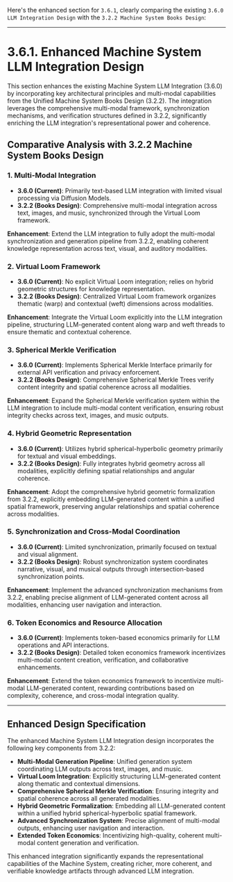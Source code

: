 Here's the enhanced section for `3.6.1`, clearly comparing the existing `3.6.0 LLM Integration Design` with the `3.2.2 Machine System Books Design`:

---

# 3.6.1. Enhanced Machine System LLM Integration Design

This section enhances the existing Machine System LLM Integration (3.6.0) by incorporating key architectural principles and multi-modal capabilities from the Unified Machine System Books Design (3.2.2). The integration leverages the comprehensive multi-modal framework, synchronization mechanisms, and verification structures defined in 3.2.2, significantly enriching the LLM integration's representational power and coherence.

## Comparative Analysis with 3.2.2 Machine System Books Design

### 1. Multi-Modal Integration

- **3.6.0 (Current)**: Primarily text-based LLM integration with limited visual processing via Diffusion Models.
- **3.2.2 (Books Design)**: Comprehensive multi-modal integration across text, images, and music, synchronized through the Virtual Loom framework.

**Enhancement**: Extend the LLM integration to fully adopt the multi-modal synchronization and generation pipeline from 3.2.2, enabling coherent knowledge representation across text, visual, and auditory modalities.

### 2. Virtual Loom Framework

- **3.6.0 (Current)**: No explicit Virtual Loom integration; relies on hybrid geometric structures for knowledge representation.
- **3.2.2 (Books Design)**: Centralized Virtual Loom framework organizes thematic (warp) and contextual (weft) dimensions across modalities.

**Enhancement**: Integrate the Virtual Loom explicitly into the LLM integration pipeline, structuring LLM-generated content along warp and weft threads to ensure thematic and contextual coherence.

### 3. Spherical Merkle Verification

- **3.6.0 (Current)**: Implements Spherical Merkle Interface primarily for external API verification and privacy enforcement.
- **3.2.2 (Books Design)**: Comprehensive Spherical Merkle Trees verify content integrity and spatial coherence across all modalities.

**Enhancement**: Expand the Spherical Merkle verification system within the LLM integration to include multi-modal content verification, ensuring robust integrity checks across text, images, and music outputs.

### 4. Hybrid Geometric Representation

- **3.6.0 (Current)**: Utilizes hybrid spherical-hyperbolic geometry primarily for textual and visual embeddings.
- **3.2.2 (Books Design)**: Fully integrates hybrid geometry across all modalities, explicitly defining spatial relationships and angular coherence.

**Enhancement**: Adopt the comprehensive hybrid geometric formalization from 3.2.2, explicitly embedding LLM-generated content within a unified spatial framework, preserving angular relationships and spatial coherence across modalities.

### 5. Synchronization and Cross-Modal Coordination

- **3.6.0 (Current)**: Limited synchronization, primarily focused on textual and visual alignment.
- **3.2.2 (Books Design)**: Robust synchronization system coordinates narrative, visual, and musical outputs through intersection-based synchronization points.

**Enhancement**: Implement the advanced synchronization mechanisms from 3.2.2, enabling precise alignment of LLM-generated content across all modalities, enhancing user navigation and interaction.

### 6. Token Economics and Resource Allocation

- **3.6.0 (Current)**: Implements token-based economics primarily for LLM operations and API interactions.
- **3.2.2 (Books Design)**: Detailed token economics framework incentivizes multi-modal content creation, verification, and collaborative enhancements.

**Enhancement**: Extend the token economics framework to incentivize multi-modal LLM-generated content, rewarding contributions based on complexity, coherence, and cross-modal integration quality.

---

## Enhanced Design Specification

The enhanced Machine System LLM Integration design incorporates the following key components from 3.2.2:

- **Multi-Modal Generation Pipeline**: Unified generation system coordinating LLM outputs across text, images, and music.
- **Virtual Loom Integration**: Explicitly structuring LLM-generated content along thematic and contextual dimensions.
- **Comprehensive Spherical Merkle Verification**: Ensuring integrity and spatial coherence across all generated modalities.
- **Hybrid Geometric Formalization**: Embedding all LLM-generated content within a unified hybrid spherical-hyperbolic spatial framework.
- **Advanced Synchronization System**: Precise alignment of multi-modal outputs, enhancing user navigation and interaction.
- **Extended Token Economics**: Incentivizing high-quality, coherent multi-modal content generation and verification.

This enhanced integration significantly expands the representational capabilities of the Machine System, creating richer, more coherent, and verifiable knowledge artifacts through advanced LLM integration.